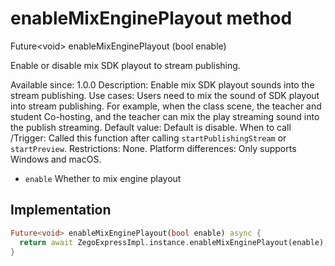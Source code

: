 


# enableMixEnginePlayout method








Future&lt;void> enableMixEnginePlayout
(bool enable)





<p>Enable or disable mix SDK playout to stream publishing.</p>
<p>Available since: 1.0.0
Description: Enable mix SDK playout sounds into the stream publishing.
Use cases: Users need to mix the sound of SDK playout into stream publishing. For example, when the class scene, the teacher and student Co-hosting, and the teacher can mix the play streaming sound into the publish streaming.
Default value: Default is disable.
When to call /Trigger: Called this function after calling <code>startPublishingStream</code> or <code>startPreview</code>.
Restrictions: None.
Platform differences: Only supports Windows and macOS.</p>
<ul>
<li><code>enable</code> Whether to mix engine playout</li>
</ul>



## Implementation

```dart
Future<void> enableMixEnginePlayout(bool enable) async {
  return await ZegoExpressImpl.instance.enableMixEnginePlayout(enable);
}
```







